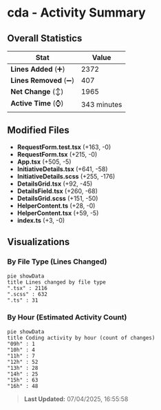 # cda - Activity Summary 

## Overall Statistics

| Stat                   | Value                                                             |
| ---------------------- | ----------------------------------------------------------------- |
| **Lines Added** (➕)   | 2372                                          |
| **Lines Removed** (➖) | 407                                        |
| **Net Change** (↕)    | 1965                |
| **Active Time** (⌚)   | 343 minutes |


## Modified Files
- **RequestForm.test.tsx** (+163, -0)
- **RequestForm.tsx** (+215, -0)
- **App.tsx** (+505, -5)
- **InitiativeDetails.tsx** (+641, -58)
- **InitiativeDetails.scss** (+255, -176)
- **DetailsGrid.tsx** (+92, -45)
- **DetailsField.tsx** (+260, -68)
- **DetailsGrid.scss** (+151, -50)
- **HelperContent.ts** (+28, -0)
- **HelperContent.tsx** (+59, -5)
- **index.ts** (+3, -0)

## Visualizations

### By File Type (Lines Changed)

```mermaid
pie showData
title Lines changed by file type
".tsx" : 2116
".scss" : 632
".ts" : 31
```

### By Hour (Estimated Activity Count)

```mermaid
pie showData
title Coding activity by hour (count of changes)
"09h" : 1
"10h" : 4
"11h" : 7
"12h" : 52
"13h" : 28
"14h" : 25
"15h" : 63
"16h" : 48
```


> **Last Updated:** 07/04/2025, 16:55:58